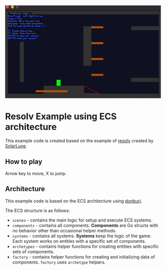 ![](./assets/images/example.gif)

# Resolv Example using ECS architecture

This example code is created based on the example of [resolv](https://github.com/SolarLune/resolv) created by [SolarLune](https://github.com/SolarLune).

## How to play

Arrow key to move, X to jump.

## Architecture

This example code is based on the ECS architecture using [donburi](https://github.com/yohamta/donburi).

The ECS structure is as follows:

* `scenes` - contains the main logic for setup and execute ECS systems.
* `components` - contains all components. **Components** are Go structs with no behavior other than occasional helper methods.
* `systems` - contains all systems. **Systems** keep the logic of the game. Each system works on entities with a specific set of components.
* `archetypes` - contains helper functions for creating entities with specific sets of components.
* `factory` - contains helper functions for creating and initializing data of components. `factory` uses `archetype` helpers.
